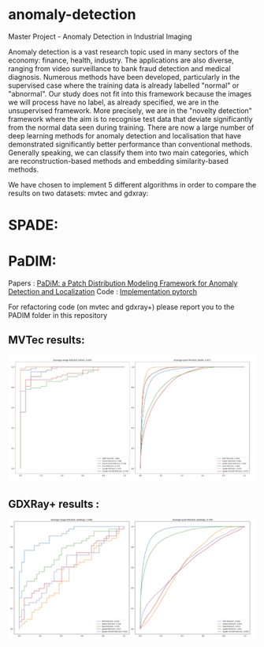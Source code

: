 # anomaly-detection
Master Project - Anomaly Detection in Industrial Imaging

Anomaly detection is a vast research topic used in many sectors of the economy: finance, health, industry. The applications are also diverse, ranging from video surveillance to bank fraud detection and medical diagnosis. Numerous methods have been developed, particularly in the supervised case where the training data is already labelled "normal" or "abnormal". Our study does not fit into this framework because the images we will process have no label, as already specified, we are in the unsupervised framework.
More precisely, we are in the "novelty detection" framework where the aim is to recognise test data that deviate significantly from the normal data seen during training.
There are now a large number of deep learning methods for anomaly detection and localisation that have demonstrated significantly better performance than conventional methods. Generally speaking, we can classify them into two main categories, which are reconstruction-based methods and embedding similarity-based methods.

We have chosen to implement 5 different algorithms in order to compare the results on two datasets: mvtec and gdxray:

# SPADE:


# PaDIM:

Papers :  [PaDiM: a Patch Distribution Modeling Framework for Anomaly Detection and Localization](https://arxiv.org/pdf/2011.08785.pdf)
Code : [Implementation pytorch](https://github.com/xiahaifeng1995/PaDiM-Anomaly-Detection-Localization-master)

For refactoring code (on mvtec and gdxray+) please report you to the PADIM folder in this repository


## MVTec results:

![mvtec](https://github.com/ArnaudBru/anomaly-detection/blob/main/img/mvtec_results.png)

## GDXRay+ results : 

![gdxray](https://github.com/ArnaudBru/anomaly-detection/blob/main/img/gdxray_results.png)

